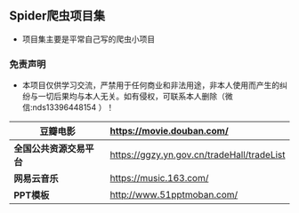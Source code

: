 ## Spider爬虫项目集
- 项目集主要是平常自己写的爬虫小项目

### 免责声明
- 本项目仅供学习交流，严禁用于任何商业和非法用途，非本人使用而产生的纠纷与一切后果均与本人无关。如有侵权，可联系本人删除（微信:nds13396448154 ）！

| **豆瓣电影**             | https://movie.douban.com/                  |
| ------------------------ | :----------------------------------------- |
| **全国公共资源交易平台** | https://ggzy.yn.gov.cn/tradeHall/tradeList |
| **网易云音乐**               | https://music.163.com/                     |
| **PPT模板**                  | http://www.51pptmoban.com/                 |
